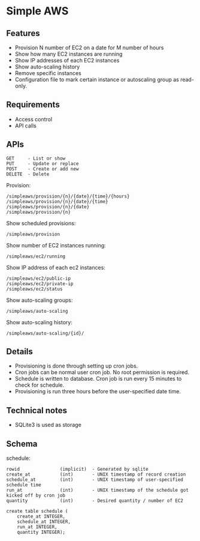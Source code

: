 Simple AWS
==========

Features
--------
* Provision N number of EC2 on a date for M number of hours
* Show how many EC2 instances are running
* Show IP addresses of each EC2 instances
* Show auto-scaling history
* Remove specific instances
* Configuration file to mark certain instance or autoscaling group as read-only.

Requirements
------------
* Access control
* API calls

APIs
----

    GET     - List or show
    PUT     - Update or replace
    POST    - Create or add new
    DELETE  - Delete


Provision:

    /simpleaws/provision/{n}/{date}/{time}/{hours}
    /simpleaws/provision/{n}/{date}/{time}
    /simpleaws/provision/{n}/{date}
    /simpleaws/provision/{n}

Show scheduled provisions:

    /simpleaws/provision

Show number of EC2 instances running:

    /simpleaws/ec2/running

Show IP address of each ec2 instances:

    /simpleaws/ec2/public-ip
    /simpleaws/ec2/private-ip
    /simpleaws/ec2/status

Show auto-scaling groups:

    /simpleaws/auto-scaling

Show auto-scaling history:

    /simpleaws/auto-scaling/{id}/


Details
-------

* Provisioning is done through setting up cron jobs.
* Cron jobs can be normal user cron job. No root permission is required.
* Schedule is written to database. Cron job is run every 15 minutes to check for schedule.
* Provisioning is run three hours before the user-specified date time.

Technical notes
---------------

* SQLite3 is used as storage

Schema
------

schedule:

    rowid               (implicit)  - Generated by sqlite
    create_at           (int)       - UNIX timestamp of record creation
    schedule_at         (int)       - UNIX timestamp of user-specified schedule time
    run_at              (int)       - UNIX timestamp of the schedule got kicked off by cron job
    quantity            (int)       - Desired quantity / number of EC2

    create table schedule (
        create_at INTEGER,
        schedule_at INTEGER,
        run_at INTEGER,
        quantity INTEGER);


